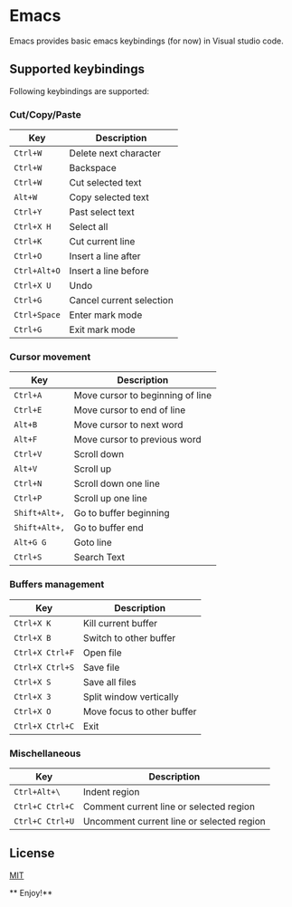 # Emacs
Emacs provides basic emacs keybindings (for now) in Visual studio code.

## Supported keybindings
Following keybindings are supported:

### Cut/Copy/Paste

Key                       | Description
------------------------- | -------------------------
`Ctrl+W`                  | Delete next character
`Ctrl+W`                  | Backspace
`Ctrl+W`                  | Cut selected text
`Alt+W`                   | Copy selected text 
`Ctrl+Y`                  | Past select text
`Ctrl+X H`                | Select all
`Ctrl+K`                  | Cut current line
`Ctrl+O`                  | Insert a line after 
`Ctrl+Alt+O`              | Insert a line before 
`Ctrl+X U`                | Undo
`Ctrl+G`                  | Cancel current selection
`Ctrl+Space`              | Enter mark mode
`Ctrl+G`                  | Exit mark mode

### Cursor movement

Key                       | Description
------------------------- | -------------------------
`Ctrl+A`                  | Move cursor to beginning of line
`Ctrl+E`                  | Move cursor to end of line
`Alt+B`                   | Move cursor to next word
`Alt+F`                   | Move cursor to previous word
`Ctrl+V`                  | Scroll down 
`Alt+V`                   | Scroll up
`Ctrl+N`                  | Scroll down one line
`Ctrl+P`                  | Scroll up one line
`Shift+Alt+,`             | Go to buffer beginning
`Shift+Alt+,`             | Go to buffer end
`Alt+G G`                 | Goto line
`Ctrl+S`                  | Search Text

### Buffers management

Key                       | Description
------------------------- | -------------------------
`Ctrl+X K`                | Kill current buffer
`Ctrl+X B`                | Switch to other buffer
`Ctrl+X Ctrl+F`           | Open file
`Ctrl+X Ctrl+S`           | Save file
`Ctrl+X S`                | Save all files
`Ctrl+X 3`                | Split window vertically
`Ctrl+X O`                | Move focus to other buffer
`Ctrl+X Ctrl+C`           | Exit

### Mischellaneous

Key                       | Description
------------------------- | -------------------------
`Ctrl+Alt+\`              | Indent region
`Ctrl+C Ctrl+C`           | Comment current line or selected region
`Ctrl+C Ctrl+U`           | Uncomment current line or selected region

## License

[MIT](LICENSE.txt)

** Enjoy!**
